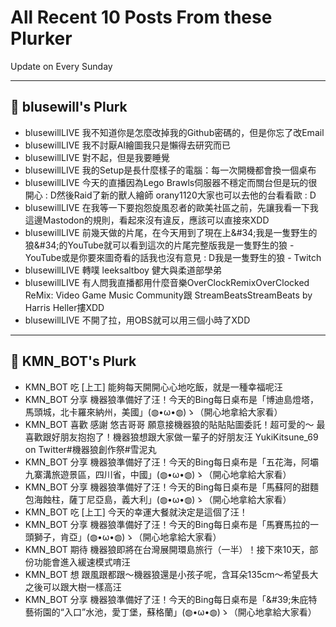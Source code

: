 # All Recent 10 Posts From these Plurker

Update on Every Sunday

---

## 📰 blusewill's Plurk


- blusewillLIVE 我不知道你是怎麼改掉我的Github密碼的，但是你忘了改Email
- blusewillLIVE 我不討厭AI繪圖我只是懶得去研究而已
- blusewillLIVE 對不起，但是我要睡覺
- blusewillLIVE 我的Setup是長什麼樣子的電腦：每一次開機都會換一個桌布
- blusewillLIVE 今天的直播因為Lego Brawls伺服器不穩定而關台但是玩的很開心 : D然後Raid了新的獸人繪師 orany1120大家也可以去他的台看看歐 : D
- blusewillLIVE 在我等一下要抱怨旋風忍者的歐美社區之前，先讓我看一下我這邊Mastodon的規則，看起來沒有違反，應該可以直接來XDD
- blusewillLIVE 前幾天做的片尾，在今天用到了現在上&amp;#34;我是一隻野生的狼&amp;#34;的YouTube就可以看到這次的片尾完整版我是一隻野生的狼 - YouTube或是你要來圖奇看的話我也沒有意見 : D我是一隻野生的狼 - Twitch
- blusewillLIVE 轉噗 leeksaltboy 健大與柔道部學弟
- blusewillLIVE 有人問我直播都用什麼音樂OverClockRemixOverClocked ReMix: Video Game Music Community跟 StreamBeatsStreamBeats by Harris Heller摟XDD
- blusewillLIVE 不開了拉，用OBS就可以用三個小時了XDD

---

## 📰 KMN_BOT's Plurk


- KMN_BOT 吃 [上工] 能夠每天開開心心地吃飯，就是一種幸福呢汪
- KMN_BOT 分享 機器狼準備好了汪！今天的Bing每日桌布是「博迪島燈塔，馬頭城，北卡羅來納州，美國」(◍•ω•◍)ゝ（開心地拿給大家看）
- KMN_BOT 喜歡 感謝 悠吉哥哥 願意接機器狼的貼貼貼圖委託！超可愛的～ 最喜歡跟好朋友抱抱了！機器狼想跟大家做一輩子的好朋友汪 YukiKitsune_69 on Twitter#機器狼創作祭#雪泥丸
- KMN_BOT 分享 機器狼準備好了汪！今天的Bing每日桌布是「五花海，阿壩九寨溝旅遊景區，四川省，中國」(◍•ω•◍)ゝ（開心地拿給大家看）
- KMN_BOT 分享 機器狼準備好了汪！今天的Bing每日桌布是「馬蘇阿的甜麵包海蝕柱，薩丁尼亞島，義大利」(◍•ω•◍)ゝ（開心地拿給大家看）
- KMN_BOT 吃 [上工] 今天的幸運大餐就決定是這個了汪！
- KMN_BOT 分享 機器狼準備好了汪！今天的Bing每日桌布是「馬賽馬拉的一頭獅子，肯亞」(◍•ω•◍)ゝ（開心地拿給大家看）
- KMN_BOT 期待 機器狼即將在台灣展開環島旅行（一半）！接下來10天，部份功能會進入緩速模式唷汪
- KMN_BOT 想 跟風跟都跟～機器狼還是小孩子呢，含耳朵135cm～希望長大之後可以跟大樹一樣高汪
- KMN_BOT 分享 機器狼準備好了汪！今天的Bing每日桌布是「&amp;#39;朱庇特藝術園的“入口”水池，愛丁堡，蘇格蘭」(◍•ω•◍)ゝ（開心地拿給大家看）


